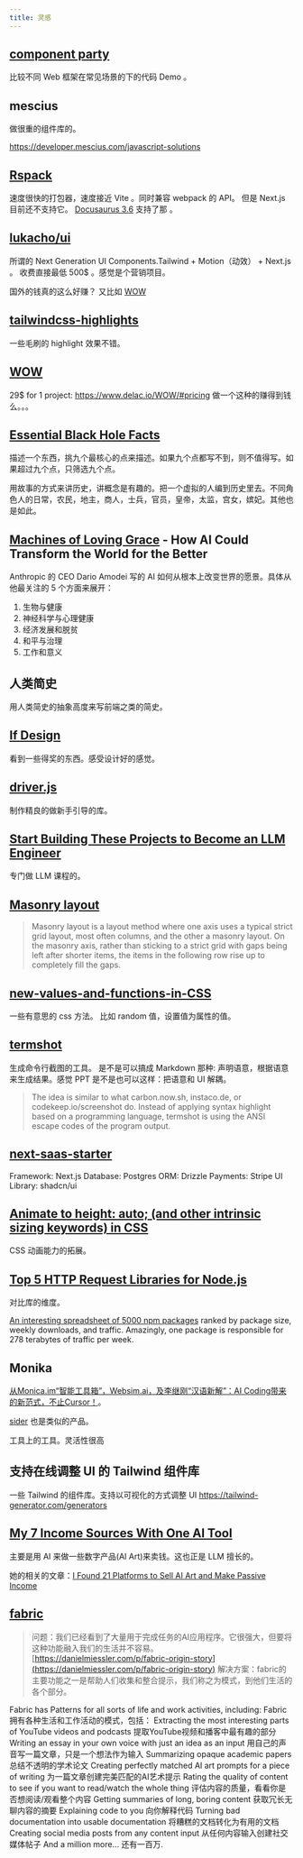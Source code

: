 ```yaml
---
title: 灵感
---
```


## [component party](https://component-party.dev/#templating.styling)
比较不同 Web 框架在常见场景的下的代码 Demo 。

## mescius
做很重的组件库的。

https://developer.mescius.com/javascript-solutions

## [Rspack](https://rspack.dev/)
速度很快的打包器，速度接近 Vite 。同时兼容 webpack 的 API。
但是 Next.js 目前还不支持它。 [Docusaurus 3.6](https://docusaurus.io/blog/releases/3.6) 支持了那 。

## [lukacho/ui](https://ui.lukacho.com/)
所谓的 Next Generation UI Components.Tailwind + Motion（动效） + Next.js 。 收费直接最低 500$ 。感觉是个营销项目。

国外的钱真的这么好赚？ 又比如 [WOW](https://github.com/matthieua/WOW)

## [tailwindcss-highlights](https://tailwindcss-highlights.hubatsch.dev/)
一些毛刷的 highlight 效果不错。


## [WOW](https://github.com/matthieua/WOW)
29$ for 1 project: https://www.delac.io/WOW/#pricing
做一个这种的赚得到钱么。。。

## [Essential Black Hole Facts](https://science.nasa.gov/universe/black-holes/)
描述一个东西，挑九个最核心的点来描述。如果九个点都写不到，则不值得写。如果超过九个点，只筛选九个点。

用故事的方式来讲历史，讲概念是有趣的。把一个虚拟的人编到历史里去。不同角色人的日常，农民，地主，商人，士兵，官员，皇帝，太监，宫女，嫔妃。其他也是如此。

## [Machines of Loving Grace](https://darioamodei.com/machines-of-loving-grace) - How AI Could Transform the World for the Better

Anthropic 的 CEO Dario Amodei 写的 AI 如何从根本上改变世界的愿景。具体从他最关注的 5 个方面来展开：
1. 生物与健康
2. 神经科学与心理健康
3. 经济发展和脱贫
4. 和平与治理
5. 工作和意义

## 人类简史
用人类简史的抽象高度来写前端之类的简史。

## [If Design](https://ifdesign.com/en/winner-ranking/winner-overview?awardId=2&disciplineId=1&sort=random&yearId=0)
看到一些得奖的东西。感受设计好的感觉。

## [driver.js](https://github.com/kamranahmedse/driver.js?tab=readme-ov-file)
制作精良的做新手引导的库。

## [Start Building These Projects to Become an LLM Engineer](https://dswharshit.medium.com/start-building-these-projects-to-become-an-llm-engineer-0064e9e68d9d)

专门做 LLM 课程的。

## [Masonry layout](https://developer.mozilla.org/en-US/docs/Web/CSS/CSS_grid_layout/Masonry_layout)
> Masonry layout is a layout method where one axis uses a typical strict grid layout, most often columns, and the other a masonry layout. On the masonry axis, rather than sticking to a strict grid with gaps being left after shorter items, the items in the following row rise up to completely fill the gaps.

## [new-values-and-functions-in-CSS](https://alvaromontoro.com/blog/68062/new-values-and-functions-in-CSS)
一些有意思的 css 方法。
比如 random 值，设置值为属性的值。


## [termshot](https://github.com/homeport/termshot)
生成命令行截图的工具。 是不是可以搞成 Markdown 那种: 声明语意，根据语意来生成结果。感觉 PPT 是不是也可以这样：把语意和 UI 解耦。

> The idea is similar to what carbon.now.sh, instaco.de, or codekeep.io/screenshot do. Instead of applying syntax highlight based on a programming language, termshot is using the ANSI escape codes of the program output. 

## [next-saas-starter](https://github.com/leerob/next-saas-starter)
Framework: Next.js
Database: Postgres
ORM: Drizzle
Payments: Stripe
UI Library: shadcn/ui


## [Animate to height: auto; (and other intrinsic sizing keywords) in CSS](https://developer.chrome.com/docs/css-ui/animate-to-height-auto/)

CSS 动画能力的拓展。

## [Top 5 HTTP Request Libraries for Node.js](https://blog.appsignal.com/2024/09/11/top-5-http-request-libraries-for-nodejs.html)

对比库的维度。

[An interesting spreadsheet of 5000 npm packages](https://docs.google.com/spreadsheets/d/1oYJxQgMA7lQ6-wNaBKNNDz6vr3Yaa1EDsI_Hakr4ROg/edit?gid=1891857584#gid=1891857584) ranked by package size, weekly downloads, and traffic. Amazingly, one package is responsible for 278 terabytes of traffic per week.  

## Monika
[从Monica.im“智能工具箱”，Websim.ai，及李继刚“汉语新解”：AI Coding带来的新范式，不止Cursor！](https://mp.weixin.qq.com/s/hwOAxwTi4oilCTqx62wyxg)。

[sider](https://sider.ai/zh-CN) 也是类似的产品。

工具上的工具。灵活性很高

## 支持在线调整 UI 的 Tailwind 组件库

一些 Tailwind 的组件库。支持以可视化的方式调整 UI
https://tailwind-generator.com/generators


## [My 7 Income Sources With One AI Tool](https://medium.com/@thebudgetpurse/my-7-income-sources-with-one-ai-tool-eb8f1ac77897)

主要是用 AI 来做一些数字产品(AI Art)来卖钱。这也正是 LLM 擅长的。

她的相关的文章：[I Found 21 Platforms to Sell AI Art and Make Passive Income](https://medium.com/@thebudgetpurse/i-found-21-platforms-to-sell-ai-art-and-make-passive-income-c63f6a1ba21b)


## [fabric](https://github.com/danielmiessler/fabric)
> 问题：我们已经看到了大量用于完成任务的AI应用程序。它很强大，但要将这种功能融入我们的生活并不容易。[https://danielmiessler.com/p/fabric-origin-story](https://danielmiessler.com/p/fabric-origin-story)
> 解决方案：fabric的主要功能之一是帮助人们收集和整合提示，我们称之为模式，到他们生活的各个部分。

Fabric has Patterns for all sorts of life and work activities, including:
Fabric拥有各种生活和工作活动的模式，包括：
Extracting the most interesting parts of YouTube videos and podcasts
提取YouTube视频和播客中最有趣的部分
Writing an essay in your own voice with just an idea as an input
用自己的声音写一篇文章，只是一个想法作为输入
Summarizing opaque academic papers
总结不透明的学术论文
Creating perfectly matched AI art prompts for a piece of writing
为一篇文章创建完美匹配的AI艺术提示
Rating the quality of content to see if you want to read/watch the whole thing
评估内容的质量，看看你是否想阅读/观看整个内容
Getting summaries of long, boring content
获取冗长无聊内容的摘要
Explaining code to you 向你解释代码
Turning bad documentation into usable documentation
将糟糕的文档转化为有用的文档
Creating social media posts from any content input
从任何内容输入创建社交媒体帖子
And a million more… 还有一百万.

